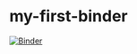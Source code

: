 # my-first-binder
[![Binder](https://mybinder.org/badge_logo.svg)](https://mybinder.org/v2/gh/ak14957/my-first-binder/HEAD)
